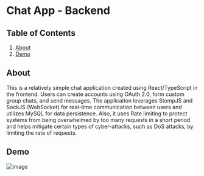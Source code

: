 # Chat App - Backend

## Table of Contents

<ol>
  <li><a href="#about">About</a></li>
  <li><a href="#demo">Demo</a></li>
</ol>

## About

This is a relatively simple chat application created using React/TypeScript in the frontend. Users can create accounts using OAuth 2.0, form custom group chats, and send messages. The application leverages StompJS and SockJS (WebSocket) for real-time communication between users and utilizes MySQL for data persistence. Also, it uses Rate limiting to protect systems from being overwhelmed by too many requests in a short period and helps mitigate certain types of cyber-attacks, such as DoS attacks, by limiting the rate of requests.

## Demo

![image](https://github.com/yiufakinex/chat-app-frontend)

<br>
